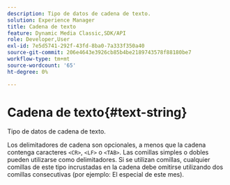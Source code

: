 ```yaml
---
description: Tipo de datos de cadena de texto.
solution: Experience Manager
title: Cadena de texto
feature: Dynamic Media Classic,SDK/API
role: Developer,User
exl-id: 7e5d5741-292f-43fd-8ba0-7a333f350a40
source-git-commit: 206e4643e3926cb85b4be2189743578f88180be7
workflow-type: tm+mt
source-wordcount: '65'
ht-degree: 0%

---
```


# Cadena de texto{#text-string}

Tipo de datos de cadena de texto.

Los delimitadores de cadena son opcionales, a menos que la cadena contenga caracteres `<CR>`, `<LF>` o `<TAB>`. Las comillas simples o dobles pueden utilizarse como delimitadores. Si se utilizan comillas, cualquier comillas de este tipo incrustadas en la cadena debe omitirse utilizando dos comillas consecutivas (por ejemplo: El especial de este mes).
